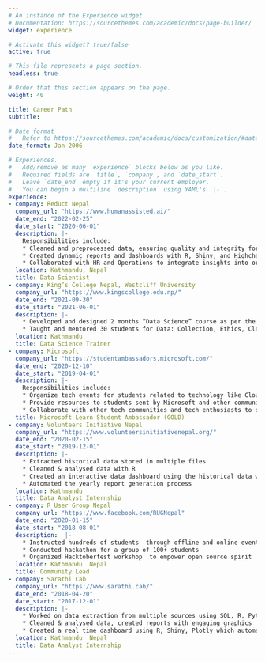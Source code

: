 ```yaml
---
# An instance of the Experience widget.
# Documentation: https://sourcethemes.com/academic/docs/page-builder/
widget: experience

# Activate this widget? true/false
active: true

# This file represents a page section.
headless: true

# Order that this section appears on the page.
weight: 40

title: Career Path
subtitle:

# Date format
#   Refer to https://sourcethemes.com/academic/docs/customization/#date-format
date_format: Jan 2006

# Experiences.
#   Add/remove as many `experience` blocks below as you like.
#   Required fields are `title`, `company`, and `date_start`.
#   Leave `date_end` empty if it's your current employer.
#   You can begin a multiline `description` using YAML's `|-`.
experience:
- company: Reduct Nepal
  company_url: "https://www.humanassisted.ai/"
  date_end: "2022-02-25"
  date_start: "2020-06-01"
  description: |-
    Responsibilities include:
    * Cleaned and preprocessed data, ensuring quality and integrity for analysis
    * Created dynamic reports and dashboards with R, Shiny, and Highcharter for executive and project teams
    * Collaborated with HR and Operations to integrate insights into organizational decision-making
  location: Kathmandu, Nepal
  title: Data Scientist
- company: King’s College Nepal, Westcliff University
  company_url: "https://www.kingscollege.edu.np/"
  date_end: "2021-09-30"
  date_start: "2021-06-01"
  description: |-
    * Developed and designed 2 months “Data Science” course as per the curriculum
    * Taught and mentored 30 students for Data: Collection, Ethics, Cleaning, Processing, Analysis and Visualization with R Language
  location: Kathmandu
  title: Data Science Trainer
- company: Microsoft 
  company_url: "https://studentambassadors.microsoft.com/"
  date_end: "2020-12-10"
  date_start: "2019-04-01"
  description: |-
    Responsibilities include:
    * Organize tech events for students related to technology like Cloud Computing, Machine Learning, Web development, etc.
    * Provide resources to students sent by Microsoft and other community
    * Collaborate with other tech communities and tech enthusiasts to organize and to participate in tech events
  title: Microsoft Learn Student Ambassador (GOLD)
- company: Volunteers Initiative Nepal 
  company_url: "https://www.volunteersinitiativenepal.org/"
  date_end: "2020-02-15"
  date_start: "2019-12-01"
  description: |-
    * Extracted historical data stored in multiple files 
    * Cleaned & analysed data with R
    * Created an interactive data dashboard using the historical data with R
    * Automated the yearly report generation process
  location: Kathmandu
  title: Data Analyst Internship
- company: R User Group Nepal
  company_url: "https://www.facebook.com/RUGNepal"
  date_end: "2020-01-15"
  date_start: "2018-08-01"
  description:  |- 
    * Instructed hundreds of students  through offline and online events for  Data Science, Machine Learning and R Language
    * Conducted hackathon for a group of 100+ students
    * Organized Hacktoberfest workshop  to empower open source spirit
  location: Kathmandu  Nepal
  title: Community Lead
- company: Sarathi Cab
  company_url: "https://www.sarathi.cab/"
  date_end: "2018-04-20"
  date_start: "2017-12-01"
  description: |-
    * Worked on data extraction from multiple sources using SQL, R, Python
    * Cleaned & analysed data, created reports with engaging graphics
    * Created a real time dashboard using R, Shiny, Plotly which automated report generation
  location: Kathmandu  Nepal
  title: Data Analyst Internship
---
```

